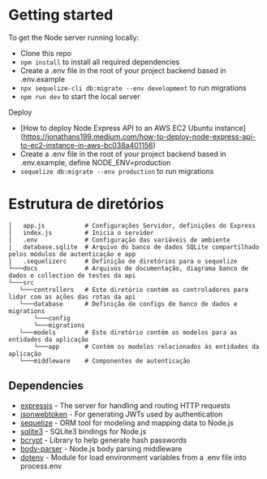 # Getting started

To get the Node server running locally:

- Clone this repo
- `npm install` to install all required dependencies
-  Create a .env file in the root of your project backend based in .env.example
- `npx sequelize-cli db:migrate --env development` to run migrations
- `npm run dev` to start the local server

Deploy
- [How to deploy Node Express API to an AWS EC2 Ubuntu instance] (https://jonathans199.medium.com/how-to-deploy-node-express-api-to-ec2-instance-in-aws-bc038a401156)
-  Create a .env file in the root of your project backend based in .env.example, define NODE_ENV=production
- `sequelize db:migrate --env production` to run migrations

# Estrutura de diretórios
```
│   app.js           # Configurações Servidor, definições do Express
│   index.js         # Inicia o servidor
|   .env             # Configuração das variáveis de ambiente
|   database.sqlite  # Arquivo do banco de dados SQLite compartilhado pelos módulos de autenticação e app
|   .sequelizerc     # Definição de diretórios para o sequelize
└───docs             # Arquivos de documentação, diagrama banco de dados e collection de testes da api              
└───src                 
   └───controllers   # Este diretório contém os controladores para lidar com as ações das rotas da api
   └───database      # Definição de configs de banco de dados e migrations
       └───config    
       └───migrations
   └───models        # Este diretório contém os modelos para as entidades da aplicação
       └───app       # Contém os modelos relacionados às entidades da aplicação
   └───middleware    # Componentes de autenticação
```


## Dependencies

- [expressjs](https://github.com/expressjs/express) - The server for handling and routing HTTP requests
- [jsonwebtoken](https://github.com/auth0/node-jsonwebtoken) - For generating JWTs used by authentication
- [sequelize](https://github.com/sequelize/sequelize) - ORM tool for modeling and mapping data to Node.js 
- [sqlite3](https://github.com/TryGhost/node-sqlite3) -  SQLite3 bindings for Node.js
- [bcrypt](https://github.com/kelektiv/node.bcrypt.js) -  Library to help generate hash passwords
- [body-parser](https://github.com/expressjs/body-parser) - Node.js body parsing middleware
- [dotenv](https://github.com/motdotla/dotenv) - Module for load environment variables from a .env file into process.env
